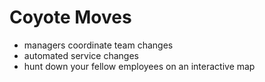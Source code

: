 Coyote Moves
=====================
* managers coordinate team changes
* automated service changes
* hunt down your fellow employees on an interactive map
